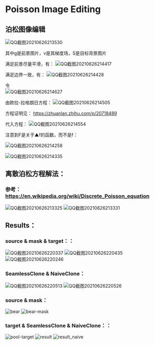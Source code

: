 Poisson Image Editing
=====
## 泊松图像编辑
![QQ截图20210626213530](https://user-images.githubusercontent.com/81803879/123514618-76cdce80-d6c6-11eb-8cee-6a47a9fbfd93.png)

其中g是前景图片，v是其梯度场，S是目标背景图片

满足前景尽量平滑，有：
![QQ截图20210626214417](https://user-images.githubusercontent.com/81803879/123514894-b6e18100-d6c7-11eb-92cd-15e083e83dbc.png)


满足边界一致，有：
![QQ截图20210626214428](https://user-images.githubusercontent.com/81803879/123514898-bba63500-d6c7-11eb-8d5c-974ef51c30f1.png)

令      
![QQ截图20210626214627](https://user-images.githubusercontent.com/81803879/123514943-0031d080-d6c8-11eb-8c15-eb6f4f8f5ce5.png)

由欧拉-拉格朗日方程：
![QQ截图20210626214505](https://user-images.githubusercontent.com/81803879/123514907-ca8ce780-d6c7-11eb-9c2a-7afc008b3711.png)

方程证明见：
https://zhuanlan.zhihu.com/p/20718489

代入方程：
![QQ截图20210626214554](https://user-images.githubusercontent.com/81803879/123514929-e85a4c80-d6c7-11eb-92c8-21fde07f939e.png)

注意到F是关于▲f的函数，而不是f：

![QQ截图20210626214258](https://user-images.githubusercontent.com/81803879/123514855-80a40180-d6c7-11eb-9bc0-1b87843fe5b9.png)

![QQ截图20210626214335](https://user-images.githubusercontent.com/81803879/123514871-944f6800-d6c7-11eb-9e6d-45cf05701c09.png)




## 离散泊松方程解法：
### 参考：https://en.wikipedia.org/wiki/Discrete_Poisson_equation
![QQ截图20210626213325](https://user-images.githubusercontent.com/81803879/123514553-2c4c5200-d6c6-11eb-81f4-158d4328c565.png)
![QQ截图20210626213331](https://user-images.githubusercontent.com/81803879/123514558-2f474280-d6c6-11eb-86e6-2fb4e8e1df4e.png)

## Results：

### source   &   mask   &   target：：

![QQ截图20210626220337](https://user-images.githubusercontent.com/81803879/123515534-63bcfd80-d6ca-11eb-9c00-538960446905.png)
![QQ截图20210626220435](https://user-images.githubusercontent.com/81803879/123515570-851de980-d6ca-11eb-9a68-b30bd8d66ff9.png)
![QQ截图20210626220246](https://user-images.githubusercontent.com/81803879/123515505-41c37b00-d6ca-11eb-99df-d93e56dd09ab.png)

### SeamlessClone   &   NaiveClone：

![QQ截图20210626220513](https://user-images.githubusercontent.com/81803879/123515607-a4b51200-d6ca-11eb-965a-b443a0d95433.png)
![QQ截图20210626220526](https://user-images.githubusercontent.com/81803879/123515612-a7b00280-d6ca-11eb-902c-39464b19cca0.png)



### source   &   mask：

![bear](https://user-images.githubusercontent.com/81803879/123515127-d75e0b00-d6c8-11eb-8ec7-6749e2010e66.jpg)
![bear-mask](https://user-images.githubusercontent.com/81803879/123515132-d9c06500-d6c8-11eb-87a0-1ff33b926ac3.jpg)

### target   &   SeamlessClone   &   NaiveClone：：

![pool-target](https://user-images.githubusercontent.com/81803879/123515141-dc22bf00-d6c8-11eb-9053-465624aa77d1.jpg)
![result](https://user-images.githubusercontent.com/81803879/123515160-e1800980-d6c8-11eb-8019-608fdc0b0eac.png)
![result_naive](https://user-images.githubusercontent.com/81803879/123515168-e47afa00-d6c8-11eb-9e32-e5303ae7eb46.png)


